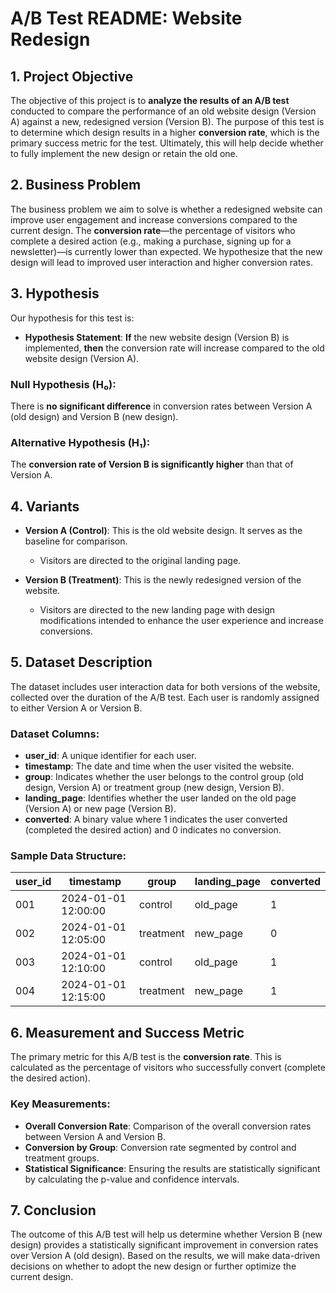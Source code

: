 # A/B Test README: Website Redesign

## 1. Project Objective
The objective of this project is to **analyze the results of an A/B test** conducted to compare the performance of an old website design (Version A) against a new, redesigned version (Version B). The purpose of this test is to determine which design results in a higher **conversion rate**, which is the primary success metric for the test. Ultimately, this will help decide whether to fully implement the new design or retain the old one.

## 2. Business Problem
The business problem we aim to solve is whether a redesigned website can improve user engagement and increase conversions compared to the current design. The **conversion rate**—the percentage of visitors who complete a desired action (e.g., making a purchase, signing up for a newsletter)—is currently lower than expected. We hypothesize that the new design will lead to improved user interaction and higher conversion rates.

## 3. Hypothesis
Our hypothesis for this test is:

- **Hypothesis Statement**: **If** the new website design (Version B) is implemented, **then** the conversion rate will increase compared to the old website design (Version A).

### Null Hypothesis (H₀):
There is **no significant difference** in conversion rates between Version A (old design) and Version B (new design).

### Alternative Hypothesis (H₁):
The **conversion rate of Version B is significantly higher** than that of Version A.

## 4. Variants
- **Version A (Control)**: This is the old website design. It serves as the baseline for comparison.
  - Visitors are directed to the original landing page.

- **Version B (Treatment)**: This is the newly redesigned version of the website.
  - Visitors are directed to the new landing page with design modifications intended to enhance the user experience and increase conversions.

## 5. Dataset Description
The dataset includes user interaction data for both versions of the website, collected over the duration of the A/B test. Each user is randomly assigned to either Version A or Version B.

### Dataset Columns:
- **user_id**: A unique identifier for each user.
- **timestamp**: The date and time when the user visited the website.
- **group**: Indicates whether the user belongs to the control group (old design, Version A) or treatment group (new design, Version B).
- **landing_page**: Identifies whether the user landed on the old page (Version A) or new page (Version B).
- **converted**: A binary value where 1 indicates the user converted (completed the desired action) and 0 indicates no conversion.

### Sample Data Structure:
| user_id | timestamp          | group    | landing_page | converted |
|---------|--------------------|----------|--------------|-----------|
| 001     | 2024-01-01 12:00:00 | control  | old_page     | 1         |
| 002     | 2024-01-01 12:05:00 | treatment | new_page     | 0         |
| 003     | 2024-01-01 12:10:00 | control  | old_page     | 1         |
| 004     | 2024-01-01 12:15:00 | treatment | new_page     | 1         |

## 6. Measurement and Success Metric
The primary metric for this A/B test is the **conversion rate**. This is calculated as the percentage of visitors who successfully convert (complete the desired action).

### Key Measurements:
- **Overall Conversion Rate**: Comparison of the overall conversion rates between Version A and Version B.
- **Conversion by Group**: Conversion rate segmented by control and treatment groups.
- **Statistical Significance**: Ensuring the results are statistically significant by calculating the p-value and confidence intervals.

## 7. Conclusion
The outcome of this A/B test will help us determine whether Version B (new design) provides a statistically significant improvement in conversion rates over Version A (old design). Based on the results, we will make data-driven decisions on whether to adopt the new design or further optimize the current design.
